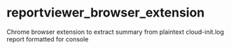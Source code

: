# reportviewer_browser_extension
Chrome browser extension to extract summary from plaintext cloud-init.log report formatted for console 
